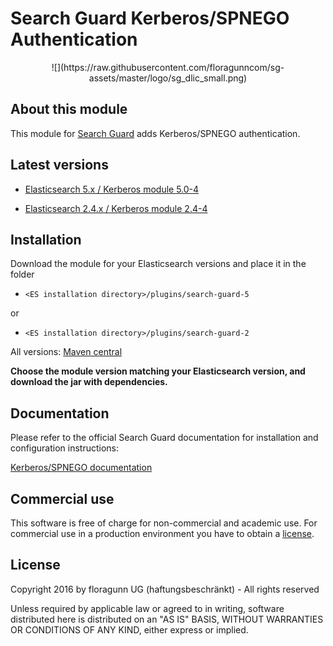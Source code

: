 # Search Guard Kerberos/SPNEGO Authentication

<p align="center">
![](https://raw.githubusercontent.com/floragunncom/sg-assets/master/logo/sg_dlic_small.png) 


## About this module
This module for [Search Guard](https://github.com/floragunncom/search-guard) adds Kerberos/SPNEGO authentication.

## Latest versions

* [Elasticsearch 5.x / Kerberos module 5.0-4](http://search.maven.org/remotecontent?filepath=com/floragunn/dlic-search-guard-auth-http-kerberos/5.0-4/dlic-search-guard-auth-http-kerberos-5.0-4-jar-with-dependencies.jar)

* [Elasticsearch 2.4.x / Kerberos module 2.4-4](http://search.maven.org/remotecontent?filepath=com/floragunn/dlic-search-guard-auth-http-kerberos/2.4-4/dlic-search-guard-auth-http-kerberos-2.4-4-jar-with-dependencies.jar)

## Installation

Download the module for your Elasticsearch versions and place it in the folder

* `<ES installation directory>/plugins/search-guard-5`

or

* `<ES installation directory>/plugins/search-guard-2`

All versions:
[Maven central](http://search.maven.org/#search%7Cgav%7C1%7Cg%3A%22com.floragunn%22%20AND%20a%3A%22dlic-search-guard-auth-http-kerberos%22)

**Choose the module version matching your Elasticsearch version, and download the jar with dependencies.**

## Documentation

Please refer to the official Search Guard documentation for installation and configuration instructions:

[Kerberos/SPNEGO documentation](https://github.com/floragunncom/search-guard-docs/blob/master/kerberos.md)

## Commercial use
This software is free of charge for non-commercial and academic use. For commercial use in a production environment you have to obtain a [license](https://floragunn.com/searchguard/searchguard-license-support/). 

## License
Copyright 2016 by floragunn UG (haftungsbeschränkt) - All rights reserved 

Unless required by applicable law or agreed to in writing, software
distributed here is distributed on an "AS IS" BASIS,
WITHOUT WARRANTIES OR CONDITIONS OF ANY KIND, either express or implied.
